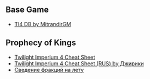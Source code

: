 ## Base Game 

* [TI4 DB by MitrandirGM](https://docs.google.com/spreadsheets/d/1tlaUvsF2OiBCPbQFyCiyDiorixmXFXVWGVCJsSK_zAo/edit#gid=201186600)

## Prophecy of Kings

* [Twilight Imperium 4 Cheat Sheet](https://docs.google.com/spreadsheets/u/0/d/11sQx8tPPItgQyUE4kyaM1SleYNOTSiPTSTwDJ1XKTxQ/htmlview#gid=2112696531)
* [Twilight Imperium 4 Cheat Sheet (RUS) by Джирики](https://docs.google.com/spreadsheets/d/1Qid8xI1j6Z1GIlJ4jqOq0J-F16nTj4nRjTvBIPdbF-g/edit?usp=sharing)
* [Сведение фракций на лету](https://sreletron.github.io/ti4/)
